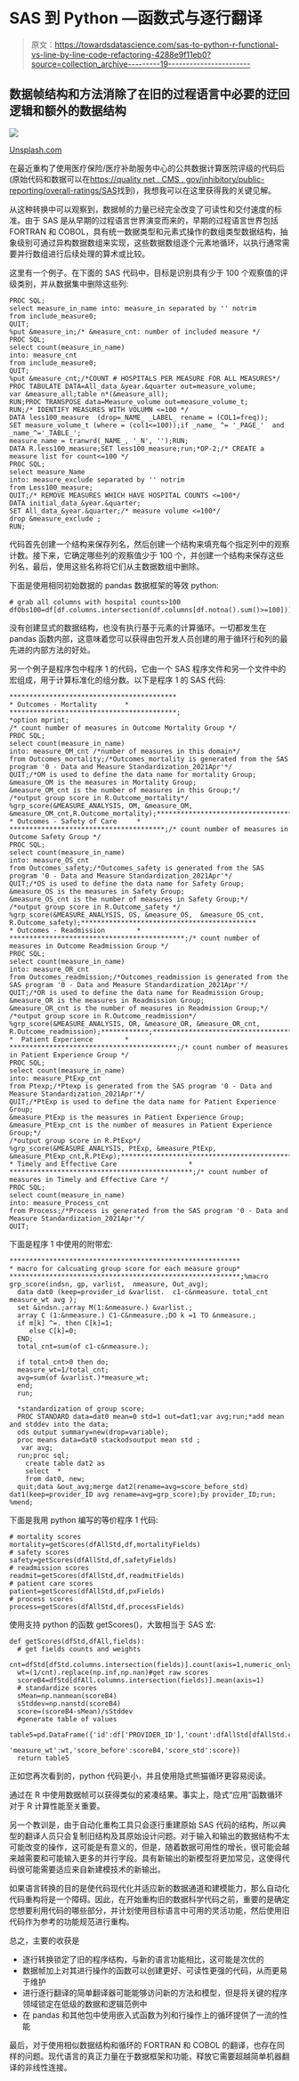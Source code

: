 # SAS 到 Python —函数式与逐行翻译

> 原文：<https://towardsdatascience.com/sas-to-python-r-functional-vs-line-by-line-code-refactoring-4288e9f11eb0?source=collection_archive---------19----------------------->

## 数据帧结构和方法消除了在旧的过程语言中必要的迂回逻辑和额外的数据结构

![](img/afd83dbe90794f3a28ce3d9f4099a752.png)

[Unsplash.com](https://unsplash.com/photos/-3wygakaeQc)

在最近重构了使用医疗保险/医疗补助服务中心的公共数据计算医院评级的代码后(原始代码和数据可以在[https://quality net . CMS . gov/inhibitory/public-reporting/overall-ratings/SAS](https://qualitynet.cms.gov/inpatient/public-reporting/overall-ratings/sas)找到)，我想我可以在这里获得我的关键见解。

从这种转换中可以观察到，数据帧的力量已经完全改变了可读性和交付速度的标准。由于 SAS 是从早期的过程语言世界演变而来的，早期的过程语言世界包括 FORTRAN 和 COBOL，具有统一数据类型和元素式操作的数组类型数据结构，抽象级别可通过异构数据数组来实现，这些数据数组逐个元素地循环，以执行通常需要并行数组进行后续处理的算术或比较。

这里有一个例子。在下面的 SAS 代码中，目标是识别具有少于 100 个观察值的评级类别，并从数据集中删除这些列:

```
PROC SQL;
select measure_in_name into: measure_in separated by '' notrim
from include_measure0;
QUIT;
%put &measure_in;/* &measure_cnt: number of included measure */
PROC SQL;
select count(measure_in_name)
into: measure_cnt
from include_measure0;
QUIT;
%put &measure_cnt;/*COUNT # HOSPITALS PER MEASURE FOR ALL MEASURES*/
PROC TABULATE DATA=All_data_&year.&quarter out=measure_volume; 
var &measure_all;table n*(&measure_all);
RUN;PROC TRANSPOSE data=Measure_volume out=measure_volume_t;
RUN;/* IDENTIFY MEASURES WITH VOLUMN <=100 */
DATA less100_measure  (drop=_NAME_ _LABEL_ rename = (COL1=freq)); 
SET measure_volume_t (where = (col1<=100));if _name_ ^= '_PAGE_'  and _name_^='_TABLE_';
measure_name = tranwrd(_NAME_, '_N', '');RUN;
DATA R.less100_measure;SET less100_measure;run;*OP-2;/* CREATE a measure list for count<=100 */
PROC SQL;
select measure_Name
into: measure_exclude separated by '' notrim
from Less100_measure;
QUIT;/* REMOVE MEASURES WHICH HAVE HOSPITAL COUNTS <=100*/
DATA initial_data_&year.&quarter;
SET All_data_&year.&quarter;/* measure volume <=100*/
drop &measure_exclude ;
RUN;
```

代码首先创建一个结构来保存列名，然后创建一个结构来填充每个指定列中的观察计数。接下来，它确定哪些列的观察值少于 100 个，并创建一个结构来保存这些列名，最后，使用这些名称将它们从主数据数组中删除。

下面是使用相同初始数据的 pandas 数据框架的等效 python:

```
# grab all columns with hospital counts>100 
dfObs100=df[df.columns.intersection(df.columns[df.notna().sum()>=100])]
```

没有创建显式的数据结构，也没有执行基于元素的计算循环。一切都发生在 pandas 函数内部，这意味着您可以获得由包开发人员创建的用于循环行和列的最先进的内部方法的好处。

另一个例子是程序包中程序 1 的代码，它由一个 SAS 程序文件和另一个文件中的宏组成，用于计算标准化的组分数。以下是程序 1 的 SAS 代码:

```
******************************************
* Outcomes - Mortality       *
******************************************;
*option mprint;
/* count number of measures in Outcome Mortality Group */
PROC SQL;
select count(measure_in_name)
into: measure_OM_cnt /*number of measures in this domain*/
from Outcomes_mortality;/*Outcomes_mortality is generated from the SAS program '0 - Data and Measure Standardization_2021Apr'*/
QUIT;/*OM is used to define the data name for mortality Group; 
&measure_OM is the measures in Mortality Group;
&measure_OM_cnt is the number of measures in this Group;*/
/*output group score in R.Outcome_mortality*/
%grp_score(&MEASURE_ANALYSIS, OM, &measure_OM, &measure_OM_cnt,R.Outcome_mortality);***************************************
* Outcomes - Safety of Care     *
***************************************;/* count number of measures in Outcome Safety Group */
PROC SQL;
select count(measure_in_name)
into: measure_OS_cnt
from Outcomes_safety;/*Outcomes_safety is generated from the SAS program '0 - Data and Measure Standardization_2021Apr'*/
QUIT;/*OS is used to define the data name for Safety Group; 
&measure_OS is the measures in Safety Group;
&measure_OS_cnt is the number of measures in Safety Group;*/
/*output group score in R.Outcome_safety */
%grp_score(&MEASURE_ANALYSIS, OS, &measure_OS,  &measure_OS_cnt, R.Outcome_safety);********************************************
* Outcomes - Readmission        *
********************************************;/* count number of measures in Outcome Readmission Group */
PROC SQL;
select count(measure_in_name)
into: measure_OR_cnt
from Outcomes_readmission;/*Outcomes_readmission is generated from the SAS program '0 - Data and Measure Standardization_2021Apr'*/
QUIT;/*OR is used to define the data name for Readmission Group; 
&measure_OR is the measures in Readmission Group;
&measure_OR_cnt is the number of measures in Readmission Group;*/
/*output group score in R.Outcome_readmission*/
%grp_score(&MEASURE_ANALYSIS, OR, &measure_OR, &measure_OR_cnt, R.Outcome_readmission);************;******************************************
*  Patient Experience        *
******************************************;/* count number of measures in Patient Experience Group */
PROC SQL;
select count(measure_in_name)
into: measure_PtExp_cnt
from Ptexp;/*Ptexp is generated from the SAS program '0 - Data and Measure Standardization_2021Apr'*/
QUIT;/*PtExp is used to define the data name for Patient Experience Group; 
&measure_PtExp is the measures in Patient Experience Group;
&measure_PtExp_cnt is the number of measures in Patient Experience Group;*/
/*output group score in R.PtExp*/
%grp_score(&MEASURE_ANALYSIS, PtExp, &measure_PtExp,  &measure_PtExp_cnt,R.PtExp);**********************************************
* Timely and Effective Care                  *
**********************************************;/* count number of measures in Timely and Effective Care */
PROC SQL;
select count(measure_in_name)
into: measure_Process_cnt
from Process;/*Process is generated from the SAS program '0 - Data and Measure Standardization_2021Apr'*/
QUIT;
```

下面是程序 1 中使用的附带宏:

```
**********************************************************
* macro for calcuating group score for each measure group*
**********************************************************;%macro grp_score(indsn, gp, varlist,  nmeasure, Out_avg);
  data dat0 (keep=provider_id &varlist.  c1-c&nmeasure. total_cnt measure_wt avg ); 
  set &indsn.;array M(1:&nmeasure.) &varlist.;
  array C (1:&nmeasure.) C1-C&nmeasure.;DO k =1 TO &nmeasure.;
  if m[k] ^=. then C[k]=1;
     else C[k]=0;
  END;
  total_cnt=sum(of c1-c&nmeasure.);

  if total_cnt>0 then do;
  measure_wt=1/total_cnt;
  avg=sum(of &varlist.)*measure_wt;
  end;
  run;

  *standardization of group score;
  PROC STANDARD data=dat0 mean=0 std=1 out=dat1;var avg;run;*add mean and stddev into the data;
  ods output summary=new(drop=variable);
  proc means data=dat0 stackodsoutput mean std ;
   var avg;
  run;proc sql; 
    create table dat2 as
    select  *
    from dat0, new;
  quit;data &out_avg;merge dat2(rename=avg=score_before_std) dat1(keep=provider_ID avg rename=avg=grp_score);by provider_ID;run;
%mend;
```

下面是我用 python 编写的等价程序 1 代码:

```
# mortality scores
mortality=getScores(dfAllStd,df,mortalityFields)
# safety scores
safety=getScores(dfAllStd,df,safetyFields)
# readmission scores
readmit=getScores(dfAllStd,df,readmitFields)
# patient care scores
patient=getScores(dfAllStd,df,pxFields)
# process scores
process=getScores(dfAllStd,df,processFields)
```

使用支持 python 的函数 getScores()，大致相当于 SAS 宏:

```
def getScores(dfStd,dfAll,fields):
  # get fields counts and weights
  cnt=dfStd[dfStd.columns.intersection(fields)].count(axis=1,numeric_only=True)
  wt=(1/cnt).replace(np.inf,np.nan)#get raw scores
  scoreB4=dfStd[dfAll.columns.intersection(fields)].mean(axis=1)
  # standardize scores
  sMean=np.nanmean(scoreB4)
  sStddev=np.nanstd(scoreB4)
  score=(scoreB4-sMean)/sStddev
  #generate table of values
  table5=pd.DataFrame({'id':df['PROVIDER_ID'],'count':dfAllStd[dfAllStd.columns.intersection(fields)].count(axis=1,numeric_only=True),
                     'measure_wt':wt,'score_before':scoreB4,'score_std':score}) 
  return table5
```

正如您再次看到的，python 代码更小，并且使用隐式熊猫循环更容易阅读。

通过在 R 中使用数据帧可以获得类似的紧凑结果。事实上，隐式“应用”函数循环对于 R 计算性能至关重要。

另一个教训是，由于自动化重构工具只会逐行重建原始 SAS 代码的结构，所以典型的翻译人员只会复制旧结构及其原始设计问题。对于输入和输出的数据结构不太可能改变的操作，这可能是有意义的，但是，随着数据可用性的增长，很可能会越来越需要和可能输入更多的并行字段。具有新输出的新模型将更加常见，这使得代码很可能需要适应来自新建模技术的新输出。

如果语言转换的目的是使代码现代化并适应新的数据通道和建模能力，那么自动化代码重构将是一个障碍。因此，在开始重构旧的数据科学代码之前，重要的是确定您想要利用代码的哪些部分，并计划使用目标语言中可用的灵活功能，然后使用旧代码作为参考的功能规范进行重构。

总之，主要的收获是

*   逐行转换锁定了旧的程序结构，与新的语言功能相比，这可能是次优的
*   数据帧加上对其进行操作的函数可以创建更好、可读性更强的代码，从而更易于维护
*   进行逐行翻译的简单翻译器可能能够访问新的方法和模型，但是将关键的程序领域锁定在低级的数据和逻辑范例中
*   在 pandas 和其他包中使用嵌入式函数为列和行操作上的循环提供了一流的性能

最后，对于使用相似数据结构和循环的 FORTRAN 和 COBOL 的翻译，也存在同样的问题。现代语言的真正力量在于数据框架和功能，释放它需要超越简单机器翻译的非线性连接。